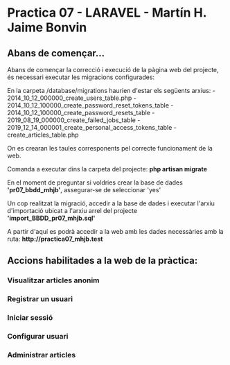 <h1>Practica 07 - LARAVEL - Martín H. Jaime Bonvin</h1>

<h2>Abans de començar...</h2>

<p>Abans de començar la correcció i execució de la pàgina web del projecte, és necessari executar les migracions configurades:</p>
<p>
En la carpeta /database/migrations haurien d'estar els següents arxius:
    - 2014_10_12_000000_create_users_table.php
    - 2014_10_12_100000_create_password_reset_tokens_table
    - 2014_10_12_100000_create_password_resets_table
    - 2019_08_19_000000_create_failed_jobs_table
    - 2019_12_14_000001_create_personal_access_tokens_table
    - create_articles_table.php

On es crearan les taules corresponents pel correcte funcionament de la web.</p>

<p>
Comanda a executar dins la carpeta del projecte: <b>php artisan migrate</b>

En el moment de preguntar si voldries crear la base de dades <b>'pr07_bbdd_mhjb'</b>, assegurar-se de seleccionar 'yes'
</p>

<p>Un cop realitzat la migració, accedir a la base de dades i executar l'arxiu d'importació ubicat a l'arxiu arrel del projecte <b>'import_BBDD_pr07_mhjb.sql'</b></p>

<p>A partir d'aquí es podrà accedir a la web amb les dades necessàries amb la ruta:
<b>http://practica07_mhjb.test</b> </p>

<h2>Accions habilitades a la web de la pràctica:</h2>

<h3>Visualitzar articles anonim</h3>


<h3> Registrar un usuari</h3>


<h3> Iniciar sessió </h3>


<h3>Configurar usuari </h3>


<h3>Administrar articles</h3>